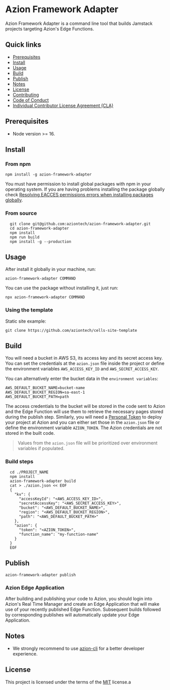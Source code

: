# Azion Framework Adapter

Azion Framework Adapter is a command line tool that builds Jamstack projects targeting Azion's Edge Functions.

## Quick links
* [Prerequisites](#Prerequisites)
* [Install](#Install)
* [Usage](#Usage)
* [Build](#Build)
* [Publish](#Publish)
* [Notes](#Notes)
* [License](#License)
* [Contributing](CONTRIBUTING.md)
* [Code of Conduct](CODE_OF_CONDUCT.md)
* [Individual Contributor License Agreement (CLA)](CLA.md)

## Prerequisites
* Node version >= 16.

## Install

### From npm
```
npm install -g azion-framework-adapter
```
You must have permission to install global packages with npm in your operating system. If you are having problems installing the package globally check [Resolving EACCES permissions errors when installing packages globally](https://docs.npmjs.com/resolving-eacces-permissions-errors-when-installing-packages-globally).

### From source
```
  git clone git@github.com:aziontech/azion-framework-adapter.git
  cd azion-framework-adapter
  npm install
  npm run build
  npm install -g --production
```

## Usage
After install it globally in your machine, run:
```
azion-framework-adapter COMMAND
```
You can use the package without installing it, just run:
```
npx azion-framework-adapter COMMAND
```

### Using the template
Static site example:
```
git clone https://github.com/aziontech/cells-site-template
```

## Build

You will need a bucket in AWS S3, its access key and its secret access key. You can set the credentials at the `azion.json` file inside the project or define the environment variables `AWS_ACCESS_KEY_ID` and `AWS_SECRET_ACCESS_KEY`.

You can alternatively enter the bucket data in the `environment variables`:

```
AWS_DEFAULT_BUCKET_NAME=bucket-name
AWS_DEFAULT_BUCKET_REGION=sa-east-1
AWS_DEFAULT_BUCKET_PATH=path
```

The access credentials to the bucket will be stored in the code sent to Azion and the Edge Function will use them to retrieve the necessary pages stored during the publish step.
Similarly, you will need a [Personal Token](https://www.azion.com/pt-br/documentacao/produtos/gestao-de-contas/personal-tokens) to deploy your project at Azion and you can either set those in the `azion.json` file or define the environment variable `AZION_TOKEN`. The Azion credentials are not stored in the built code.

> Values from the `azion.json` file will be prioritized over environment variables if populated.
### Build steps
```
  cd ./PROJECT_NAME
  npm install
  azion-framework-adapter build
  cat > ./azion.json << EOF
  {
    "kv": {
      "accessKeyId": "<AWS_ACCESS_KEY_ID>",
      "secretAccessKey": "<AWS_SECRET_ACCESS_KEY>",
      "bucket": "<AWS_DEFAULT_BUCKET_NAME>",
      "region": "<AWS_DEFAULT_BUCKET_REGION>",
      "path": "<AWS_DEFAULT_BUCKET_PATH>"
    },
    "azion": {
      "token": "<AZION_TOKEN>",
      "function_name": "my-function-name"
    }
  }
  EOF
```

## Publish
```
azion-framework-adapter publish
```

### Azion Edge Application

After building and publishing your code to Azion, you should login into Azion's Real Time Manager and create an Edge Application that will make use of your recently published Edge Function. Subsequent builds followed by corresponding publishes will automatically update your Edge Application.

## Notes
* We strongly recommend to use [azion-cli](https://github.com/aziontech/azion-cli) for a better developer experience.

## License

This project is licensed under the terms of the [MIT](LICENSE) license.a
